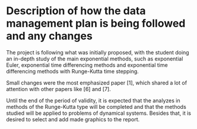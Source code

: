 # Description of how the data management plan is being followed and any changes

The project is following what was initially proposed, with the student doing an in-depth study of the main exponential methods, such as exponential Euler, exponential time differencing methods and exponential time differencing methods with Runge-Kutta time stepping.

Small changes were the most emphasized paper [1], which shared a lot of attention with other papers like [6] and [7].

Until the end of the period of validity, it is expected that the analyzes in methods of the Runge-Kutta type will be completed and that the methods studied will be applied to problems of dynamical systems. Besides that, it is desired to select and add made graphics to the report.